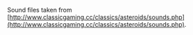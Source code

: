 Sound files taken from
[http://www.classicgaming.cc/classics/asteroids/sounds.php](http://www.classicgaming.cc/classics/asteroids/sounds.php).
